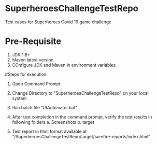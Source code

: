 # SuperheroesChallengeTestRepo
Test cases for Superheroes Covid 19 game challenge


# Pre-Requisite
1. JDK 1.8+
2. Maven latest version
3. COnfigure JDK and Maven in environment variables.

#Steps for execution
1. Open Command Prompt
2. Change Directory to "SuperheroesChallengeTestRepo" on your local system
3. Run batch file "UIAutomator.bat" 
4. After test completion in the command prompt, verify the test results in following folders
 a. Screenshots
 b. target

5. Test report in html format available at "/SuperheroesChallengeTestRepo/target/surefire-reports/index.html"


